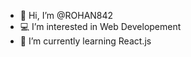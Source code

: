 - 👋 Hi, I’m @ROHAN842
- 💻 I’m interested in Web Developement
- 🌱 I’m currently learning React.js


<!---
ROHAN842/ROHAN842 is a ✨ special ✨ repository because its `README.md` (this file) appears on your GitHub profile.
You can click the Preview link to take a look at your changes.
--->
